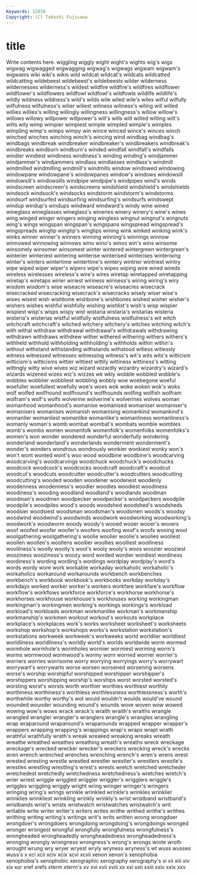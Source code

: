 ```yaml
---
Keywords: 12838 
Copyright: (C) Takeshi Fujisawa
---
```


# title

Write contents here.
wiggling wiggly
wight wight's wights wig's wigs wigwag wigwagged wigwagging wigwag's wigwags
wigwam wigwam's wigwams wiki wiki's wikis wild wildcat wildcat's wildcats
wildcatted wildcatting wildebeest wildebeest's wildebeests wilder wilderness wildernesses wilderness's wildest
wildfire wildfire's wildfires wildflower wildflower's wildflowers wildfowl wildfowl's wildfowls wildlife
wildlife's wildly wildness wildness's wild's wilds wile wiled wile's wiles
wilful wilfully wilfulness wilfulness's wilier wiliest wiliness wiliness's wiling will
willed willies willies's willing willingly willingness willingness's willow willow's willows
willowy willpower willpower's will's wills wilt wilted wilting wilt's wilts
wily wimp wimpier wimpiest wimple wimpled wimple's wimples wimpling wimp's
wimps wimpy win wince winced wince's winces winch winched winches
winching winch's wincing wind windbag windbag's windbags windbreak windbreaker windbreaker's
windbreakers windbreak's windbreaks windburn windburn's winded windfall windfall's windfalls windier
windiest windiness windiness's winding winding's windjammer windjammer's windjammers windlass windlasses
windlass's windmill windmilled windmilling windmill's windmills window windowed windowing windowpane
windowpane's windowpanes window's windows windowsill windowsill's windowsills windpipe windpipe's windpipes
wind's winds windscreen windscreen's windscreens windshield windshield's windshields windsock windsock's
windsocks windstorm windstorm's windstorms windsurf windsurfed windsurfing windsurfing's windsurfs windswept
windup windup's windups windward windward's windy wine wined wineglass wineglasses
wineglass's wineries winery winery's wine's wines wing winged winger wingers
winging wingless wingnut wingnut's wingnuts wing's wings wingspan wingspan's wingspans
wingspread wingspread's wingspreads wingtip wingtip's wingtips wining wink winked winking
wink's winks winner winner's winners winning winning's winnings winnow winnowed
winnowing winnows wino wino's winos win's wins winsome winsomely winsomer
winsomest winter wintered wintergreen wintergreen's winterier winteriest wintering winterise winterised
winterises winterising winter's winters wintertime wintertime's wintery wintrier wintriest wintry
wipe wiped wiper wiper's wipers wipe's wipes wiping wire wired
wireds wireless wirelesses wireless's wire's wires wiretap wiretapped wiretapping wiretap's
wiretaps wirier wiriest wiriness wiriness's wiring wiring's wiry wisdom wisdom's
wise wiseacre wiseacre's wiseacres wisecrack wisecracked wisecracking wisecrack's wisecracks wisely
wiser wise's wises wisest wish wishbone wishbone's wishbones wished wisher
wisher's wishers wishes wishful wishfully wishing wishlist's wish's wisp wispier
wispiest wisp's wisps wispy wist wistaria wistaria's wistarias wisteria wisteria's
wisterias wistful wistfully wistfulness wistfulness's wit witch witchcraft witchcraft's witched
witchery witchery's witches witching witch's with withal withdraw withdrawal withdrawal's
withdrawals withdrawing withdrawn withdraws withdrew wither withered withering withers withers's
withheld withhold withholding withholding's withholds within within's without withstand withstanding
withstands withstood witless witlessly witness witnessed witnesses witnessing witness's wit's
wits wits's witticism witticism's witticisms wittier wittiest wittily wittiness wittiness's
witting wittingly witty wive wives wiz wizard wizardly wizardry wizardry's
wizard's wizards wizened wizes wiz's wizzes wk wkly wobble wobbled
wobble's wobbles wobblier wobbliest wobbling wobbly woe woebegone woeful woefuller
woefullest woefully woe's woes wok woke woken wok's woks wolf
wolfed wolfhound wolfhound's wolfhounds wolfing wolfish wolfram wolfram's wolf's wolfs
wolverine wolverine's wolverines wolves woman womanhood womanhood's womanise womanised womaniser
womaniser's womanisers womanises womanish womanising womankind womankind's womanlier womanliest womanlike
womanlike's womanliness womanliness's womanly woman's womb wombat wombat's wombats womble
wombles womb's wombs women womenfolk womenfolk's womenfolks womenfolks's women's won
wonder wondered wonderful wonderfully wondering wonderland wonderland's wonderlands wonderment wonderment's
wonder's wonders wondrous wondrously wonkier wonkiest wonky won's won't wont
wonted wont's woo wood woodbine woodbine's woodcarving woodcarving's woodcarvings woodchuck
woodchuck's woodchucks woodcock woodcock's woodcocks woodcraft woodcraft's woodcut woodcut's woodcuts
woodcutter woodcutter's woodcutters woodcutting woodcutting's wooded wooden woodener woodenest woodenly
woodenness woodenness's woodier woodies woodiest woodiness woodiness's wooding woodland woodland's
woodlands woodman woodman's woodmen woodpecker woodpecker's woodpeckers woodpile woodpile's woodpiles
wood's woods woodshed woodshed's woodsheds woodsier woodsiest woodsman woodsman's woodsmen
woods's woodsy woodwind woodwind's woodwinds woodwork woodworking woodworking's woodwork's woodworm
woody woody's wooed wooer wooer's wooers woof woofed woofer woofer's
woofers woofing woof's woofs wooing wool woolgathering woolgathering's woolie woolier
woolie's woolies wooliest woollen woollen's woollens woollier woollies woolliest woolliness
woolliness's woolly woolly's wool's wooly wooly's woos woozier wooziest wooziness
wooziness's woozy word worded wordier wordiest wordiness wordiness's wording wording's
wordings wordplay wordplay's word's words wordy wore work workable workaday
workaholic workaholic's workaholics workaround workarounds workbench workbenches workbench's workbook workbook's
workbooks workday workday's workdays worked worker worker's workers workfare workfare's
workflow workflow's workflows workforce workforce's workhorse workhorse's workhorses workhouse workhouse's
workhouses working workingman workingman's workingmen working's workings workings's workload workload's
workloads workman workmanlike workman's workmanship workmanship's workmen workout workout's workouts
workplace workplace's workplaces work's works worksheet worksheet's worksheets workshop workshop's
workshops works's workstation workstation's workstations workweek workweek's workweeks world worldlier
worldliest worldliness worldliness's worldly world's worlds worldwide worm wormed wormhole
wormhole's wormholes wormier wormiest worming worm's worms wormwood wormwood's wormy
worn worried worrier worrier's worriers worries worrisome worry worrying worryings
worry's worrywart worrywart's worrywarts worse worsen worsened worsening worsens worse's
worship worshipful worshipped worshipper worshipper's worshippers worshipping worship's worships worst
worsted worsted's worsting worst's worsts worth worthier worthies worthiest worthily
worthiness worthiness's worthless worthlessness worthlessness's worth's worthwhile worthy worthy's wot
would wouldn't woulds would've wound wounded wounder wounding wound's wounds
wove woven wow wowed wowing wow's wows wrack wrack's wraith
wraith's wraiths wrangle wrangled wrangler wrangler's wranglers wrangle's wrangles wrangling
wrap wraparound wraparound's wraparounds wrapped wrapper wrapper's wrappers wrapping wrapping's
wrappings wrap's wraps wrapt wrath wrathful wrathfully wrath's wreak wreaked
wreaking wreaks wreath wreathe wreathed wreathes wreathing wreath's wreaths wreck
wreckage wreckage's wrecked wrecker wrecker's wreckers wrecking wreck's wrecks wren
wrench wrenched wrenches wrenching wrench's wren's wrens wrest wrested wresting
wrestle wrestled wrestler wrestler's wrestlers wrestle's wrestles wrestling wrestling's wrest's
wrests wretch wretched wretcheder wretchedest wretchedly wretchedness wretchedness's wretches wretch's
wrier wriest wriggle wriggled wriggler wriggler's wrigglers wriggle's wriggles wriggling
wriggly wright wring wringer wringer's wringers wringing wring's wrings wrinkle
wrinkled wrinkle's wrinkles wrinklier wrinklies wrinkliest wrinkling wrinkly wrinkly's wrist
wristband wristband's wristbands wrist's wrists wristwatch wristwatches wristwatch's writ writable
write writer writer's writers writes writhe writhed writhe's writhes writhing
writing writing's writings writ's writs written wrong wrongdoer wrongdoer's wrongdoers
wrongdoing wrongdoing's wrongdoings wronged wronger wrongest wrongful wrongfully wrongfulness wrongfulness's
wrongheaded wrongheadedly wrongheadedness wrongheadedness's wronging wrongly wrongness wrongness's wrong's wrongs
wrote wroth wrought wrung wry wryer wryest wryly wryness wryness's
wt wuss wusses wuss's x xci xcii xciv xcix xcvi
xcvii xenon xenon's xenophobia xenophobia's xenophobic xerographic xerography xerography's xi
xii xiii xiv xix xor xref xrefs xterm xterm's xv
xvi xvii xviii xx xxi xxii xxiii xxiv xxix xxv
